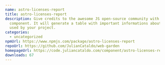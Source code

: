 ```yaml
---
name: astro-licenses-report
title: astro-licenses-report
description: Give credits to the awesome JS open-source community with this
  component. It will generate a table with important informations about packages
  used by your project.
categories:
  - uncategorized
npmUrl: https://www.npmjs.com/package/astro-licenses-report
repoUrl: https://github.com/JulianCataldo/web-garden
homepageUrl: https://code.juliancataldo.com/component/astro-licenses-report
downloads: 67
---
```

